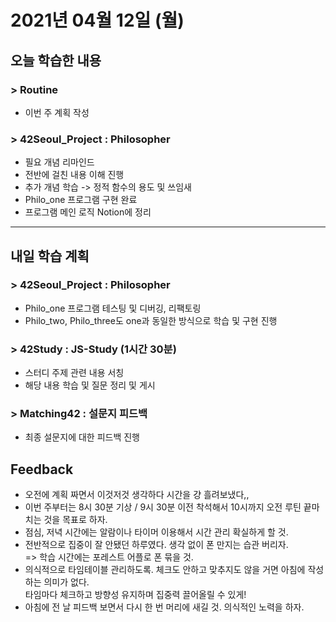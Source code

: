 # 2021년 04월 12일 (월) 

## 오늘 학습한 내용

### > Routine

- 이번 주 계획 작성

### > 42Seoul_Project : Philosopher

- 필요 개념 리마인드
- 전반에 걸친 내용 이해 진행
- 추가 개념 학습
  -> 정적 함수의 용도 및 쓰임새
- Philo_one 프로그램 구현 완료
- 프로그램 메인 로직 Notion에 정리

---

## 내일 학습 계획

### > 42Seoul_Project : Philosopher

- Philo_one 프로그램 테스팅 및 디버깅, 리팩토링
- Philo_two, Philo_three도 one과 동일한 방식으로 학습 및 구현 진행

### > 42Study : JS-Study (1시간 30분)

- 스터디 주제 관련 내용 서칭
- 해당 내용 학습 및 질문 정리 및 게시

### > Matching42 : 설문지 피드백

- 최종 설문지에 대한 피드백 진행

## Feedback

- 오전에 계획 짜면서 이것저것 생각하다 시간을 걍 흘려보냈다,,
- 이번 주부터는 8시 30분 기상 / 9시 30분 이전 착석해서 10시까지 오전 루틴 끝마치는 것을 목표로 하자.
- 점심, 저녁 시간에는 알람이나 타이머 이용해서 시간 관리 확실하게 할 것.
- 전반적으로 집중이 잘 안됐던 하루였다. 생각 없이 폰 만지는 습관 버리자.   
  => 학습 시간에는 포레스트 어플로 폰 묶을 것.
- 의식적으로 타임테이블 관리하도록. 체크도 안하고 맞추지도 않을 거면 아침에 작성하는 의미가 없다.  
  타임마다 체크하고 방향성 유지하며 집중력 끌어올릴 수 있게!
- 아침에 전 날 피드백 보면서 다시 한 번 머리에 새길 것. 의식적인 노력을 하자.
